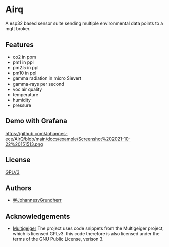 
# Airq

A esp32 based sensor suite sending multiple environmental data points to a mqtt broker.


## Features

- co2 in ppm
- pm1 in ppl
- pm2.5 in ppl
- pm10 in ppl
- gamma radiation in micro Sievert
- gamma-rays per second
- voc air quality
- temperature 
- humidity
- pressure


  
## Demo with Grafana
https://github.com/Johannes-ece/AirQ/blob/main/docs/example/Screenshot%202021-10-22%20151513.png

  
## License

[GPLV3](https://choosealicense.com/licenses/gpl-3.0/)

  
## Authors

- [@JohannesvGrundherr](https://github.com/Johannes-ece/)

  
## Acknowledgements

 - [Multigeiger](https://github.com/ecocurious2/MultiGeiger)
The project uses code snippets from the Multigeiger project, which is licensed GPLv3.
this code therefore is also licensed under the terms of the GNU Public License, verison 3.
